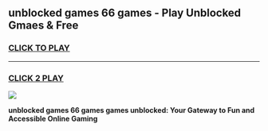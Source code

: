 
## unblocked games 66 games - Play Unblocked Gmaes & Free
<h3>
<a href="https://news.freeplayer.one?title=unblocked_games_66_games&ref=23F">CLICK TO PLAY</a></h3>
<hr>

<h3>
<a href="https://news.freeplayer.one?title=unblocked_games_66_games&ref=23F">CLICK 2 PLAY</a>
  
</h3>

<a href="https://news.freeplayer.one?title=unblocked_games_66_games&ref=23F/"><img src="https://clearcache.store/games.png"></a>


**unblocked games 66 games games unblocked: Your Gateway to Fun and Accessible Online Gaming**
